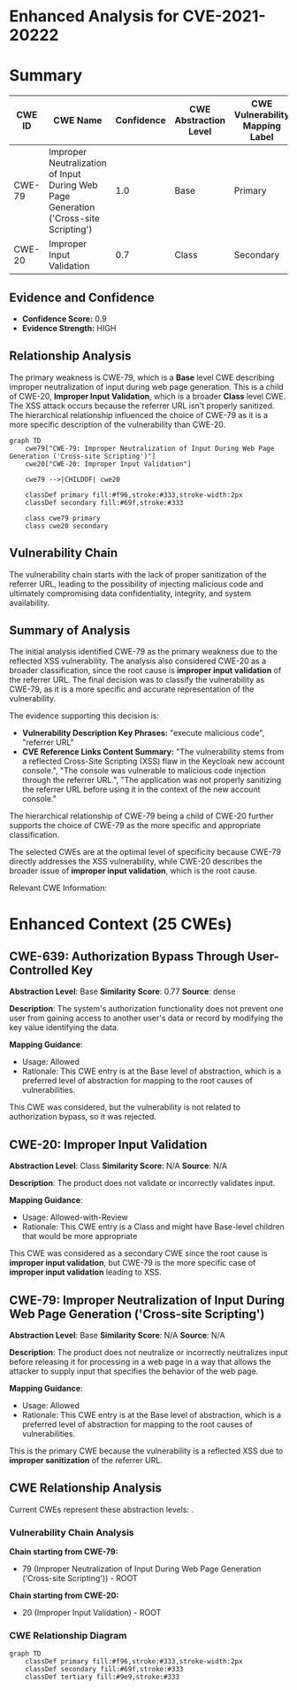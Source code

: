 # Enhanced Analysis for CVE-2021-20222

# Summary
| CWE ID | CWE Name | Confidence | CWE Abstraction Level | CWE Vulnerability Mapping Label | CWE-Vulnerability Mapping Notes |
|---|---|---|---|---|---|
| CWE-79 | Improper Neutralization of Input During Web Page Generation ('Cross-site Scripting') | 1.0 | Base | Primary | Allowed |
| CWE-20 | Improper Input Validation | 0.7 | Class | Secondary | Allowed-with-Review |

## Evidence and Confidence

*   **Confidence Score:** 0.9
*   **Evidence Strength:** HIGH

## Relationship Analysis
The primary weakness is CWE-79, which is a **Base** level CWE describing improper neutralization of input during web page generation. This is a child of CWE-20, **Improper Input Validation**, which is a broader **Class** level CWE. The XSS attack occurs because the referrer URL isn't properly sanitized. The hierarchical relationship influenced the choice of CWE-79 as it is a more specific description of the vulnerability than CWE-20.

```mermaid
graph TD
    cwe79["CWE-79: Improper Neutralization of Input During Web Page Generation ('Cross-site Scripting')"]
    cwe20["CWE-20: Improper Input Validation"]
    
    cwe79 -->|CHILDOF| cwe20

    classDef primary fill:#f96,stroke:#333,stroke-width:2px
    classDef secondary fill:#69f,stroke:#333
    
    class cwe79 primary
    class cwe20 secondary
```

## Vulnerability Chain
The vulnerability chain starts with the lack of proper sanitization of the referrer URL, leading to the possibility of injecting malicious code and ultimately compromising data confidentiality, integrity, and system availability.

## Summary of Analysis
The initial analysis identified CWE-79 as the primary weakness due to the reflected XSS vulnerability. The analysis also considered CWE-20 as a broader classification, since the root cause is **improper input validation** of the referrer URL. The final decision was to classify the vulnerability as CWE-79, as it is a more specific and accurate representation of the vulnerability.

The evidence supporting this decision is:

*   **Vulnerability Description Key Phrases:** "execute malicious code", "referrer URL"
*   **CVE Reference Links Content Summary:** "The vulnerability stems from a reflected Cross-Site Scripting (XSS) flaw in the Keycloak new account console.", "The console was vulnerable to malicious code injection through the referrer URL.", "The application was not properly sanitizing the referrer URL before using it in the context of the new account console."

The hierarchical relationship of CWE-79 being a child of CWE-20 further supports the choice of CWE-79 as the more specific and appropriate classification.

The selected CWEs are at the optimal level of specificity because CWE-79 directly addresses the XSS vulnerability, while CWE-20 describes the broader issue of **improper input validation**, which is the root cause.

Relevant CWE Information:

# Enhanced Context (25 CWEs)

## CWE-639: Authorization Bypass Through User-Controlled Key
**Abstraction Level**: Base
**Similarity Score**: 0.77
**Source**: dense

**Description**:
The system's authorization functionality does not prevent one user from gaining access to another user's data or record by modifying the key value identifying the data.

**Mapping Guidance**:
- Usage: Allowed
- Rationale: This CWE entry is at the Base level of abstraction, which is a preferred level of abstraction for mapping to the root causes of vulnerabilities.

This CWE was considered, but the vulnerability is not related to authorization bypass, so it was rejected.

## CWE-20: Improper Input Validation
**Abstraction Level**: Class
**Similarity Score**: N/A
**Source**: N/A

**Description**: The product does not validate or incorrectly validates input.

**Mapping Guidance**:
- Usage: Allowed-with-Review
- Rationale: This CWE entry is a Class and might have Base-level children that would be more appropriate

This CWE was considered as a secondary CWE since the root cause is **improper input validation**, but CWE-79 is the more specific case of **improper input validation** leading to XSS.

## CWE-79: Improper Neutralization of Input During Web Page Generation ('Cross-site Scripting')
**Abstraction Level**: Base
**Similarity Score**: N/A
**Source**: N/A

**Description**: The product does not neutralize or incorrectly neutralizes input before releasing it for processing in a web page in a way that allows the attacker to supply input that specifies the behavior of the web page.

**Mapping Guidance**:
- Usage: Allowed
- Rationale: This CWE entry is at the Base level of abstraction, which is a preferred level of abstraction for mapping to the root causes of vulnerabilities.

This is the primary CWE because the vulnerability is a reflected XSS due to **improper sanitization** of the referrer URL.


## CWE Relationship Analysis

Current CWEs represent these abstraction levels: .


### Vulnerability Chain Analysis

**Chain starting from CWE-79:**
- 79 (Improper Neutralization of Input During Web Page Generation ('Cross-site Scripting')) - ROOT


**Chain starting from CWE-20:**
- 20 (Improper Input Validation) - ROOT



### CWE Relationship Diagram

```mermaid
graph TD
    classDef primary fill:#f96,stroke:#333,stroke-width:2px
    classDef secondary fill:#69f,stroke:#333
    classDef tertiary fill:#9e9,stroke:#333
```